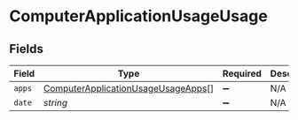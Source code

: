# ComputerApplicationUsageUsage


## Fields

| Field                                                                                           | Type                                                                                            | Required                                                                                        | Description                                                                                     | Example                                                                                         |
| ----------------------------------------------------------------------------------------------- | ----------------------------------------------------------------------------------------------- | ----------------------------------------------------------------------------------------------- | ----------------------------------------------------------------------------------------------- | ----------------------------------------------------------------------------------------------- |
| `apps`                                                                                          | [ComputerApplicationUsageUsageApps](../../models/shared/computerapplicationusageusageapps.md)[] | :heavy_minus_sign:                                                                              | N/A                                                                                             |                                                                                                 |
| `date`                                                                                          | *string*                                                                                        | :heavy_minus_sign:                                                                              | N/A                                                                                             | 2018/01/29                                                                                      |